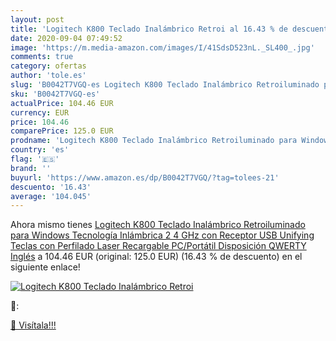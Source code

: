 ```yaml
---
layout: post
title: 'Logitech K800 Teclado Inalámbrico Retroi al 16.43 % de descuento'
date: 2020-09-04 07:49:52
image: 'https://m.media-amazon.com/images/I/41SdsD523nL._SL400_.jpg'
comments: true
category: ofertas
author: 'tole.es'
slug: 'B0042T7VGQ-es Logitech K800 Teclado Inalámbrico Retroiluminado para...'
sku: 'B0042T7VGQ-es'
actualPrice: 104.46 EUR
currency: EUR
price: 104.46
comparePrice: 125.0 EUR
prodname: 'Logitech K800 Teclado Inalámbrico Retroiluminado para Windows  Tecnología Inlámbrica 2 4 GHz con Receptor USB Unifying  Teclas con Perfilado Laser  Recargable  PC/Portátil  Disposición QWERTY Inglés'
country: 'es'
flag: '🇪🇸'
brand: ''
buyurl: 'https://www.amazon.es/dp/B0042T7VGQ/?tag=tolees-21'
descuento: '16.43'
average: '104.045'
---
```


Ahora mismo tienes [Logitech K800 Teclado Inalámbrico Retroiluminado para Windows  Tecnología Inlámbrica 2 4 GHz con Receptor USB Unifying  Teclas con Perfilado Laser  Recargable  PC/Portátil  Disposición QWERTY Inglés](https://www.amazon.es/dp/B0042T7VGQ/?tag=tolees-21) a 104.46 EUR (original: 125.0 EUR) (16.43 %  de descuento) en el siguiente enlace!

[![Logitech K800 Teclado Inalámbrico Retroi](https://m.media-amazon.com/images/I/41SdsD523nL._SL400_.jpg)](https://www.amazon.es/dp/B0042T7VGQ/?tag=tolees-21)

🔎:


[🛒 Visítala!!!](https://www.amazon.es/dp/B0042T7VGQ/?tag=tolees-21)

